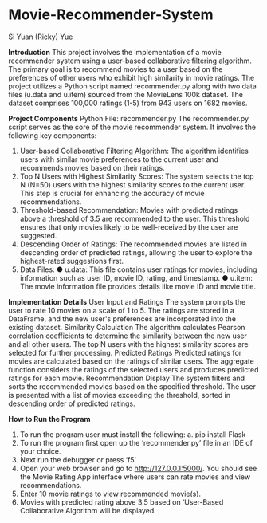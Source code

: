 # Movie-Recommender-System
Si Yuan (Ricky) Yue

**Introduction**
This project involves the implementation of a movie recommender system using a
user-based collaborative filtering algorithm. The primary goal is to recommend movies
to a user based on the preferences of other users who exhibit high similarity in movie
ratings. The project utilizes a Python script named recommender.py along with two data
files (u.data and u.item) sourced from the MovieLens 100k dataset. The dataset
comprises 100,000 ratings (1-5) from 943 users on 1682 movies.

**Project Components**
Python File: recommender.py
The recommender.py script serves as the core of the movie recommender system. It
involves the following key components:
1. User-based Collaborative Filtering Algorithm: The algorithm identifies users
with similar movie preferences to the current user and recommends movies
based on their ratings.
2. Top N Users with Highest Similarity Scores: The system selects the top N
(N=50) users with the highest similarity scores to the current user. This step is
crucial for enhancing the accuracy of movie recommendations.
3. Threshold-based Recommendation: Movies with predicted ratings above a
threshold of 3.5 are recommended to the user. This threshold ensures that only
movies likely to be well-received by the user are suggested.
4. Descending Order of Ratings: The recommended movies are listed in
descending order of predicted ratings, allowing the user to explore the
highest-rated suggestions first.
5. Data Files:
● u.data: This file contains user ratings for movies, including information such as user ID, movie ID, rating, and timestamp.
● u.item: The movie information file provides details like movie ID and movie title.
   
**Implementation Details**
User Input and Ratings
The system prompts the user to rate 10 movies on a scale of 1 to 5. The ratings are
stored in a DataFrame, and the new user's preferences are incorporated into the
existing dataset.
Similarity Calculation
The algorithm calculates Pearson correlation coefficients to determine the similarity
between the new user and all other users. The top N users with the highest similarity
scores are selected for further processing.
Predicted Ratings
Predicted ratings for movies are calculated based on the ratings of similar users. The
aggregate function considers the ratings of the selected users and produces predicted
ratings for each movie.
Recommendation Display
The system filters and sorts the recommended movies based on the specified threshold.
The user is presented with a list of movies exceeding the threshold, sorted in
descending order of predicted ratings.

**How to Run the Program**
1. To run the program user must install the following:
a. pip install Flask
2. To run the program first open up the ‘recommender.py’ file in an IDE of your
choice.
3. Next run the debugger or press ‘f5’
4. Open your web browser and go to http://127.0.0.1:5000/. You should see the
Movie Rating App interface where users can rate movies and view
recommendations.
5. Enter 10 movie ratings to view recommended movie(s).
6. Movies with predicted rating above 3.5 based on ‘User-Based Collaborative
Algorithm will be displayed.
